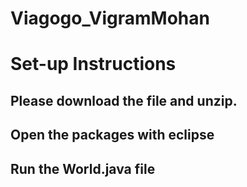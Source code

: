 # Viagogo_VigramMohan


# Set-up Instructions
## Please download the file and unzip.
## Open the packages with eclipse
## Run the World.java file

